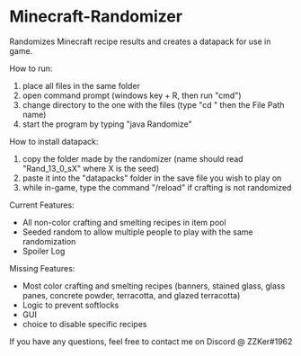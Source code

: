 # Minecraft-Randomizer
Randomizes Minecraft recipe results and creates a datapack for use in game.

How to run:

1) place all files in the same folder
2) open command prompt (windows key + R, then run "cmd")
3) change directory to the one with the files (type "cd " then the File Path name)
4) start the program by typing "java Randomize"

How to install datapack:

1) copy the folder made by the randomizer (name should read "Rand_13_0_sX" where X is the seed)
2) paste it into the "datapacks" folder in the save file you wish to play on
3) while in-game, type the command "/reload" if crafting is not randomized


Current Features:
 - All non-color crafting and smelting recipes in item pool
 - Seeded random to allow multiple people to play with the same randomization
 - Spoiler Log

Missing Features:
 - Most color crafting and smelting recipes (banners, stained glass, glass panes, concrete powder, terracotta, and glazed terracotta)
 - Logic to prevent softlocks
 - GUI
 - choice to disable specific recipes

If you have any questions, feel free to contact me on Discord @ ZZKer#1962
